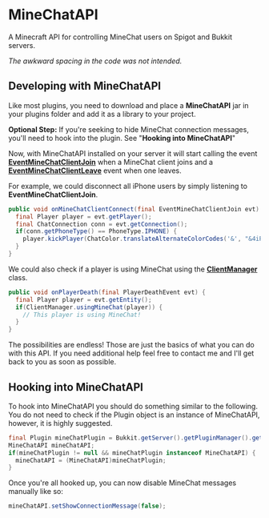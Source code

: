 # MineChatAPI
A Minecraft API for controlling MineChat users on Spigot and Bukkit servers.

*The awkward spacing in the code was not intended.*

## Developing with MineChatAPI
Like most plugins, you need to download and place a **MineChatAPI** jar in your plugins folder and add it as a library to your project.

**Optional Step:** 
If you're seeking to hide MineChat connection messages, you'll need to hook into the plugin. 
See "**Hooking into MineChatAPI**"

Now, with MineChatAPI installed on your server it will start calling the event [**EventMineChatClientJoin**](https://github.com/xMakerx/MineChatAPI/blob/master/src/me/xmx/minechatapi/events/EventMineChatClientJoin.java, "EventMineChatClientJoin.java") when a MineChat
client joins and a [**EventMineChatClientLeave**](https://github.com/xMakerx/MineChatAPI/blob/master/src/me/xmx/minechatapi/events/EventMineChatClientLeave.java, "EventMineChatClientLeave.java") event when one leaves.

For example, we could disconnect all iPhone users by simply listening to **EventMineChatClientJoin**.
```java
public void onMineChatClientConnect(final EventMineChatClientJoin evt) {
  final Player player = evt.getPlayer();
  final ChatConnection conn = evt.getConnection();
  if(conn.getPhoneType() == PhoneType.IPHONE) {
    player.kickPlayer(ChatColor.translateAlternateColorCodes('&', "&4iPhone users are not allowed on our server."));
  }
}
```
We could also check if a player is using MineChat using the [**ClientManager**](https://github.com/xMakerx/MineChatAPI/blob/master/src/me/xmx/minechatapi/ClientManager.java, "ClientManager.java") class.
```java
public void onPlayerDeath(final PlayerDeathEvent evt) {
  final Player player = evt.getEntity();
  if(ClientManager.usingMineChat(player)) {
    // This player is using MineChat!
  }
}
```
The possibilities are endless! Those are just the basics of what you can do with this API. If you need additional help feel free to contact me and I'll get back to you as soon as possible.

## Hooking into MineChatAPI
To hook into MineChatAPI you should do something similar to the following.
You do not need to check if the Plugin object is an instance of MineChatAPI, however, 
it is highly suggested.
```java
final Plugin mineChatPlugin = Bukkit.getServer().getPluginManager().getPlugin("MineChatAPI");
MineChatAPI mineChatAPI;
if(mineChatPlugin != null && mineChatPlugin instanceof MineChatAPI) {
  mineChatAPI = (MineChatAPI)mineChatPlugin;
}
```
Once you're all hooked up, you can now disable MineChat messages manually like so:
```java
mineChatAPI.setShowConnectionMessage(false);
```
